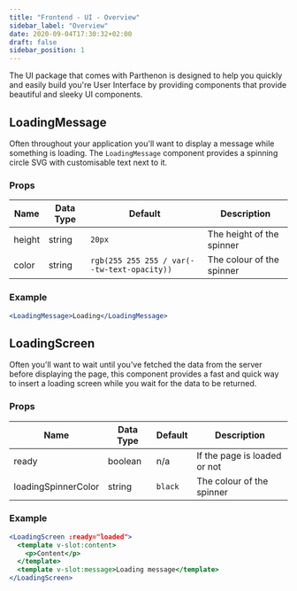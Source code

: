 ```yaml
---
title: "Frontend - UI - Overview"
sidebar_label: "Overview"
date: 2020-09-04T17:30:32+02:00
draft: false
sidebar_position: 1
---
```

The UI package that comes with Parthenon is designed to help you quickly and easily build you're User Interface by providing components that provide beautiful and sleeky UI components.

## LoadingMessage

Often throughout your application you'll want to display a message while something is loading. The `LoadingMessage` component provides a spinning circle SVG with customisable text next to it.

### Props

| Name | Data Type | Default | Description |
| --- | --- | --- | --- |
| height | string | `20px` | The height of the spinner |
| color | string | `rgb(255 255 255 / var(--tw-text-opacity))` | The colour of the spinner |

### Example

```jsx
<LoadingMessage>Loading</LoadingMessage>
```

## LoadingScreen

Often you'll want to wait until you've fetched the data from the server before displaying the page, this component provides a fast and quick way to insert a loading screen while you wait for the data to be returned.

### Props

| Name | Data Type | Default | Description |
| --- | --- | --- | --- |
| ready | boolean | n/a | If the page is loaded or not |
| loadingSpinnerColor | string | `black` | The colour of the spinner |

### Example

```jsx
<LoadingScreen :ready="loaded">
  <template v-slot:content>
    <p>Content</p>
  </template>
  <template v-slot:message>Loading message</template>
</LoadingScreen>
```
